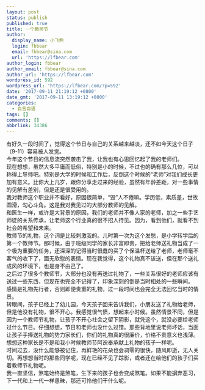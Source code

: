 ```yaml
---
layout: post
status: publish
published: true
title: 一个教师节
author:
  display_name: 小飞熊
  login: fbbear
  email: fbbear@sina.com
  url: 'https://lfbear.com'
author_login: fbbear
author_email: fbbear@sina.com
author_url: 'https://lfbear.com'
wordpress_id: 592
wordpress_url: 'https://lfbear.com/?p=592'
date: '2017-09-11 21:19:12 +0800'
date_gmt: '2017-09-11 13:19:12 +0800'
categories:
  - 自言自语
tags: []
comments: []
abbrlink: 34386
---
```

<p>有好久一段时间了，觉得这个节日与自己的关系越来越淡，还不如今天这个日子（9-11）容易被人发觉。<br />
今年这个节日的信息流突然袭击了我，让我也有心思回忆起了我的老师们。<br />
现在想想，虽然大多平庸而低俗，特别是小的时候，不过也的确有那么几位，可以称得上导师吧。特别是大学的时候和工作后，反倒这个时候的&ldquo;老师&rdquo;对我们成长更加有意义。比你大上几岁，跟你分享走过来的经验，虽然有年龄差距，对一些事情的见解有差别，但是还是很受用的。<br />
我对教师这个职业并不看好，原因很简单，&ldquo;毁&rdquo;人不倦嘛。学历低，素质差，世故圆滑，勾心斗角。这是我对我见过的大部分教师的见解。<br />
和医生一样，或许是大背景的原因，我们的老师并不像人家的老师，加之一些手艺师徒的关系传承，让老师这个行业真的很不招人待见。因为，看到他们，就看不到社会的希望和未来。<br />
<!-- more -->
教师节的礼物，这个词是比较刺激我的。儿时第一次为这个发愁，是小学转学后的第一个教师节。那时候，由于班级同学的家长非富即贵，把给老师送礼物当成了一个极为重要的任务，还深深的记得当时很蠢的买了个保温杯送给了老师，老师毫不客气的收下了，面无欣慰的表情。现在我觉得，这个礼物真不该送，但在那个送礼成风的环境下，也是身不由己了。<br />
之后过了很多个教师节，大部分也没有再送过礼物了，一些关系很好的老师应该有送过一些东西，但现在也完全不记得了，印象深刻的倒是当时相处的一些瞬间。<br />
感情是礼物先行者，否则即便贵重的礼物，过一段时间也会完全无法回忆当时的情景。<br />
转眼间，孩子已经上了幼儿园，今天孩子回来告诉我们，小朋友送了礼物给老师，但是他没有礼物，很不开心。我感觉很气愤，想起来小时候。虽然情景不同，但是因为一个教师节礼物，让孩子不开心社会之留下阴影，就凭这个，就没必要给老师过什么节日。仔细想想，节日和老师也没什么过错。那些背地里说老师坏话，当面让孩子手捧送礼物的势力家长们，你们的礼物真的很廉价，价格不贵意义也浅薄。想想这种家长是不是和我小时候教师节阿谀奉承献上礼物的孩子一样呢。<br />
时间过去，没什么能够被记住，再鲜艳的花朵也会凋零的很快，随风即逝，无人关切。再想想当时的那些同学呢，现在已经不见了踪影，或者还在给他们的孩子们买着教师节礼物呢。<br />
我一直坚信，煞笔始终是煞笔，生下来的孩子也会变成煞笔。如果不能摒弃恶习，下一代和上一代一样愚昧，那还可怜他们干什么呢。</p>
